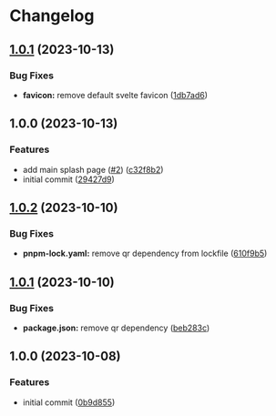 # Changelog

## [1.0.1](https://github.com/gyoge0/gyoge-com/compare/v1.0.0...v1.0.1) (2023-10-13)


### Bug Fixes

* **favicon:** remove default svelte favicon ([1db7ad6](https://github.com/gyoge0/gyoge-com/commit/1db7ad673a29405def9be15368681c98bfad16e3))

## 1.0.0 (2023-10-13)


### Features

* add main splash page ([#2](https://github.com/gyoge0/gyoge-com/issues/2)) ([c32f8b2](https://github.com/gyoge0/gyoge-com/commit/c32f8b20dc83edd5059fa8886fae55f2736486ed))
* initial commit ([29427d9](https://github.com/gyoge0/gyoge-com/commit/29427d997e2dfab6ffad90539c7a2fdbdff22fd8))

## [1.0.2](https://github.com/gyoge0/sveltekit-static-template-ghpages/compare/v1.0.1...v1.0.2) (2023-10-10)


### Bug Fixes

* **pnpm-lock.yaml:** remove qr dependency from lockfile ([610f9b5](https://github.com/gyoge0/sveltekit-static-template-ghpages/commit/610f9b5a817ee409c0ec07f4c6580809d12fb0c1))

## [1.0.1](https://github.com/gyoge0/sveltekit-static-template-ghpages/compare/v1.0.0...v1.0.1) (2023-10-10)


### Bug Fixes

* **package.json:** remove qr dependency ([beb283c](https://github.com/gyoge0/sveltekit-static-template-ghpages/commit/beb283c0af0f09a4ed9f4752ca474085814d9a69))

## 1.0.0 (2023-10-08)


### Features

* initial commit ([0b9d855](https://github.com/gyoge0/sveltekit-static-template-ghpages/commit/0b9d85579201b2972d7ca34ed7ccd530fa44f72f))
